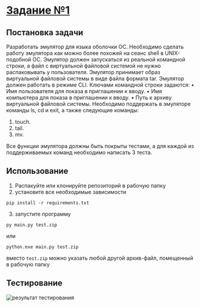 # [Задание №1](https://gitlab.com/kisscm/homework/-/tree/hw1 "репозиторий с кодом")

## Постановка задачи

Разработать эмулятор для языка оболочки ОС. Необходимо сделать работу
эмулятора как можно более похожей на сеанс shell в UNIX-подобной ОС.
Эмулятор должен запускаться из реальной командной строки, а файл с
виртуальной файловой системой не нужно распаковывать у пользователя.
Эмулятор принимает образ виртуальной файловой системы в виде файла формата
tar. Эмулятор должен работать в режиме CLI.
Ключами командной строки задаются:
• Имя пользователя для показа в приглашении к вводу.
• Имя компьютера для показа в приглашении к вводу.
• Путь к архиву виртуальной файловой системы.
Необходимо поддержать в эмуляторе команды ls, cd и exit, а также
следующие команды:

1. touch.
2. tail.
3. mv.

Все функции эмулятора должны быть покрыты тестами, а для каждой из
поддерживаемых команд необходимо написать 3 теста.

## Использование

1. Распакуйте или клонируйте репозиторий в рабочую папку
2. установите все необходимые зависимости

```
pip install -r requirements.txt
```

3. запустите программу

```
py main.py test.zip
```

или

```
python.exe main.py test.zip
```

вместо `test.zip` можно указать любой другой архив-файл, помещенный в рабочую папку

## Тестирование

![результат тестирования](https://gitlab.com/kisscm/homework/-/raw/hw1/image.png)
